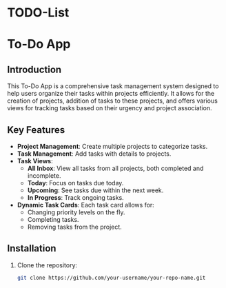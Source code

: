 # TODO-List

# To-Do App

## Introduction
This To-Do App is a comprehensive task management system designed to help users organize their tasks within projects efficiently. It allows for the creation of projects, addition of tasks to these projects, and offers various views for tracking tasks based on their urgency and project association.

## Key Features
- **Project Management**: Create multiple projects to categorize tasks.
- **Task Management**: Add tasks with details to projects. 
- **Task Views**: 
  - **All Inbox**: View all tasks from all projects, both completed and incomplete.
  - **Today**: Focus on tasks due today.
  - **Upcoming**: See tasks due within the next week.
  - **In Progress**: Track ongoing tasks.
- **Dynamic Task Cards**: Each task card allows for:
  - Changing priority levels on the fly.
  - Completing tasks.
  - Removing tasks from the project.

## Installation

1. Clone the repository:
   ```bash
   git clone https://github.com/your-username/your-repo-name.git
